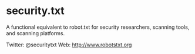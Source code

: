 # security.txt
A functional equivalent to robot.txt for security researchers, scanning tools, and scanning platforms.

Twitter: @securitytxt
Web: http://www.robotstxt.org
